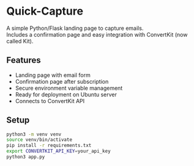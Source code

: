 # Quick-Capture

A simple Python/Flask landing page to capture emails.  
Includes a confirmation page and easy integration with ConvertKit (now called Kit).

## Features

- Landing page with email form
- Confirmation page after subscription
- Secure environment variable management
- Ready for deployment on Ubuntu server
- Connects to ConvertKit API

## Setup

```bash
python3 -m venv venv
source venv/bin/activate
pip install -r requirements.txt
export CONVERTKIT_API_KEY=your_api_key
python3 app.py

